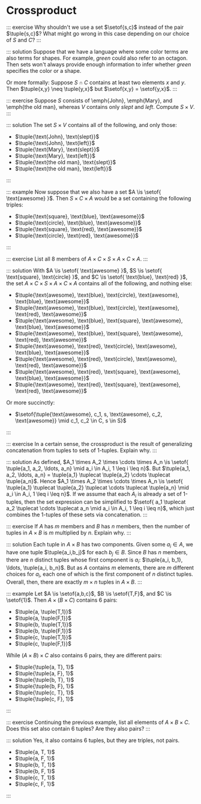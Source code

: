 # Crossproduct

::: exercise
Why shouldn't we use a set $\setof{s,c}$ instead of the pair $\tuple{s,c}$?
What might go wrong in this case depending on our choice of $S$ and $C$?
:::

::: solution
Suppose that we have a language where some color terms are also terms for shapes.
For example, *green* could also refer to an octagon.
Then sets won't always provide enough information to infer whether *green* specifies the color or a shape.

Or more formally:
Suppose $S \cap C$ contains at least two elements $x$ and $y$.
Then $\tuple{x,y} \neq \tuple{y,x}$ but $\setof{x,y} = \setof{y,x}$.
:::

::: exercise
Suppose $S$ consists of \emph{John}, \emph{Mary}, and \emph{the old man}, whereas $V$ contains only *slept* and *left*.
Compute $S \times V$.
:::

::: solution
The set $S \times V$ contains all of the following, and only those:

- $\tuple{\text{John}, \text{slept}}$
- $\tuple{\text{John}, \text{left}}$
- $\tuple{\text{Mary}, \text{slept}}$
- $\tuple{\text{Mary}, \text{left}}$
- $\tuple{\text{the old man}, \text{slept}}$
- $\tuple{\text{the old man}, \text{left}}$

:::

::: example
Now suppose that we also have a set $A \is \setof{ \text{awesome} }$.
Then $S \times C \times A$ would be a set containing the following triples:


- $\tuple{\text{square}, \text{blue}, \text{awesome}}$
- $\tuple{\text{circle}, \text{blue}, \text{awesome}}$
- $\tuple{\text{square}, \text{red},  \text{awesome}}$
- $\tuple{\text{circle}, \text{red},  \text{awesome}}$

:::

::: exercise
List all 8 members of $A \times C \times S \times A \times C \times A$.
:::

::: solution
With
$A \is \setof{ \text{awesome} }$,
$S \is \setof{ \text{square}, \text{circle} }$,
and
$C \is \setof{ \text{blue}, \text{red} }$,
the set $A \times C \times S \times A \times C \times A$ contains all of the following, and nothing else:

- $\tuple{\text{awesome}, \text{blue}, \text{circle}, \text{awesome}, \text{blue}, \text{awesome}}$
- $\tuple{\text{awesome}, \text{blue}, \text{circle}, \text{awesome}, \text{red}, \text{awesome}}$
- $\tuple{\text{awesome}, \text{blue}, \text{square}, \text{awesome}, \text{blue}, \text{awesome}}$
- $\tuple{\text{awesome}, \text{blue}, \text{square}, \text{awesome}, \text{red}, \text{awesome}}$
- $\tuple{\text{awesome}, \text{red}, \text{circle}, \text{awesome}, \text{blue}, \text{awesome}}$
- $\tuple{\text{awesome}, \text{red}, \text{circle}, \text{awesome}, \text{red}, \text{awesome}}$
- $\tuple{\text{awesome}, \text{red}, \text{square}, \text{awesome}, \text{blue}, \text{awesome}}$
- $\tuple{\text{awesome}, \text{red}, \text{square}, \text{awesome}, \text{red}, \text{awesome}}$

Or more succinctly:

- $\setof{\tuple{\text{awesome}, c_1, s, \text{awesome}, c_2, \text{awesome}} \mid c_1, c_2 \in C, s \in S}$

:::

::: exercise
In a certain sense, the crossproduct is the result of generalizing concatenation from tuples to sets of 1-tuples.
Explain why.
:::

::: solution
As defined, $A_1 \times A_2 \times \cdots \times A_n \is \setof{ \tuple{a_1, a_2, \ldots, a_n} \mid a_i \in A_i, 1 \leq i \leq n}$.
But $\tuple{a_1, a_2, \ldots, a_n} = \tuple{a_1} \tuplecat \tuple{a_2} \cdots \tuplecat \tuple{a_n}$.
Hence $A_1 \times A_2 \times \cdots \times A_n \is \setof{ \tuple{a_1} \tuplecat \tuple{a_2} \tuplecat \cdots \tuplecat \tuple{a_n} \mid a_i \in A_i, 1 \leq i \leq n}$.
If we assume that each $A_i$ is already a set of 1-tuples, then the set expression can be simplified to $\setof{ a_1 \tuplecat a_2 \tuplecat \cdots \tuplecat a_n \mid a_i \in A_i, 1 \leq i \leq n}$, which just combines the 1-tuples of these sets via concatenation.
:::

::: exercise
If $A$ has $m$ members and $B$ has $n$ members, then the number of tuples in $A \times B$ is $m$ multiplied by $n$.
Explain why.
:::

::: solution
Each tuple in $A \times B$ has two components.
Given some $a_i \in A$, we have one tuple $\tuple{a_i,b_j}$ for each $b_j \in B$.
Since $B$ has $n$ members, there are $n$ distinct tuples whose first component is $a_i$: $\tuple{a_i, b_1}, \ldots, \tuple{a_i, b_n}$.
But as $A$ contains $m$ elements, there are $m$ different choices for $a_i$, each one of which is the first component of $n$ distinct tuples.
Overall, then, there are exactly $m \times n$ tuples in $A \times B$.
:::

::: example
Let $A \is \setof{a,b,c}$, $B \is \setof{T,F}$, and $C \is \setof{1}$.
Then $A \times (B \times C)$ contains 6 pairs:


- $\tuple{a, \tuple{T,1}}$
- $\tuple{a, \tuple{F,1}}$
- $\tuple{b, \tuple{T,1}}$
- $\tuple{b, \tuple{F,1}}$
- $\tuple{c, \tuple{T,1}}$
- $\tuple{c, \tuple{F,1}}$


While $(A \times B) \times C$ also contains 6 pairs, they are different pairs:


- $\tuple{\tuple{a, T}, 1}$
- $\tuple{\tuple{a, F}, 1}$
- $\tuple{\tuple{b, T}, 1}$
- $\tuple{\tuple{b, F}, 1}$
- $\tuple{\tuple{c, T}, 1}$
- $\tuple{\tuple{c, F}, 1}$

:::

::: exercise
Continuing the previous example, list all elements of $A \times B \times C$.
Does this set also contain 6 tuples?
Are they also pairs?
:::

::: solution
Yes, it also contains 6 tuples, but they are triples, not pairs.

- $\tuple{a, T, 1}$
- $\tuple{a, F, 1}$
- $\tuple{b, T, 1}$
- $\tuple{b, F, 1}$
- $\tuple{c, T, 1}$
- $\tuple{c, F, 1}$

:::
